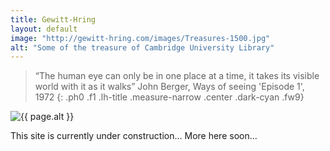 ```yaml
---
title: Gewitt-Hring
layout: default
image: "http://gewitt-hring.com/images/Treasures-1500.jpg"
alt: "Some of the treasure of Cambridge University Library"
---
```

> “The human eye can only be in one place at a time, it takes its visible world with it as it walks”
> John Berger, Ways of seeing 'Episode 1', 1972
{: .ph0 .f1 .lh-title .measure-narrow .center .dark-cyan .fw9}

<section class="mw5 mw7-ns center pa3 ph5-ns">
<img src="{{ page.image }}" alt="{{ page.alt }}" class="w-100" />
</section>

This site is currently under construction...
More here soon...
